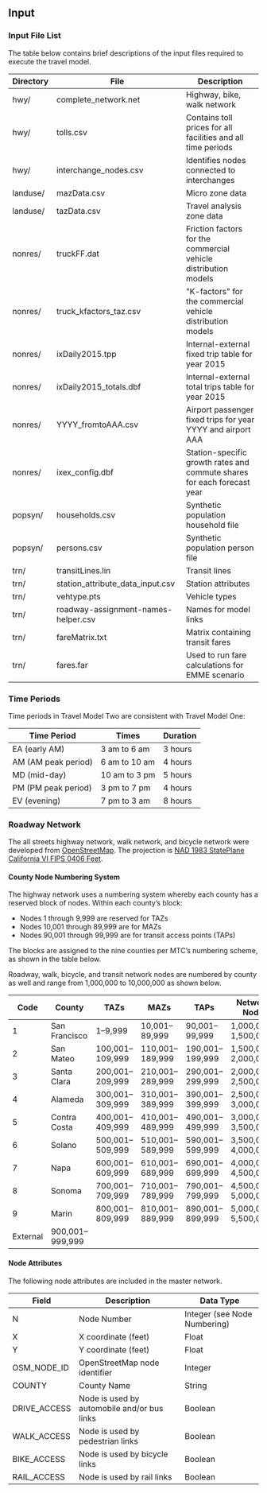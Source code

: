 ## Input

### Input File List

The table below contains brief descriptions of the input files required to execute the travel model.

| Directory | File | Description |
|-----------|------|-------------|
| hwy/ | complete_network.net | Highway, bike, walk network |
| hwy/ | tolls.csv | Contains toll prices for all facilities and all time periods |
| hwy/ | interchange_nodes.csv | Identifies nodes connected to interchanges |
| landuse/ | mazData.csv | Micro zone data |
| landuse/ | tazData.csv | Travel analysis zone data |
| nonres/ | truckFF.dat | Friction factors for the commercial vehicle distribution models |
| nonres/ | truck_kfactors_taz.csv | "K-factors" for the commercial vehicle distribution models |
| nonres/ | ixDaily2015.tpp | Internal-external fixed trip table for year 2015 |
| nonres/ | ixDaily2015_totals.dbf | Internal-external total trips table for year 2015 |
| nonres/ | YYYY_fromtoAAA.csv | Airport passenger fixed trips for year YYYY and airport AAA |
| nonres/ | ixex_config.dbf | Station-specific growth rates and commute shares for each forecast year |
| popsyn/ | households.csv | Synthetic population household file |
| popsyn/ | persons.csv | Synthetic population person file |
| trn/ | transitLines.lin | Transit lines |
| trn/ | station_attribute_data_input.csv | Station attributes |
| trn/ | vehtype.pts | Vehicle types |
| trn/ | roadway-assignment-names-helper.csv | Names for model links |
| trn/ | fareMatrix.txt | Matrix containing transit fares |
| trn/ | fares.far | Used to run fare calculations for EMME scenario |

### Time Periods

Time periods in Travel Model Two are consistent with Travel Model One:

| Time Period | Times | Duration |
|-------------|-------|----------|
| EA (early AM) | 3 am to 6 am | 3 hours |
| AM (AM peak period) | 6 am to 10 am | 4 hours |
| MD (mid-day) | 10 am to 3 pm | 5 hours |
| PM (PM peak period) | 3 pm to 7 pm | 4 hours |
| EV (evening) | 7 pm to 3 am | 8 hours |

### Roadway Network

The all streets highway network, walk network, and bicycle network were developed from [OpenStreetMap](https://www.openstreetmap.org/). The projection is [NAD 1983 StatePlane California VI FIPS 0406 Feet](https://epsg.io/2227).

#### County Node Numbering System

The highway network uses a numbering system whereby each county has a reserved block of nodes. Within each county’s block:

- Nodes 1 through 9,999 are reserved for TAZs
- Nodes 10,001 through 89,999 are for MAZs
- Nodes 90,001 through 99,999 are for transit access points (TAPs)

The blocks are assigned to the nine counties per MTC’s numbering scheme, as shown in the table below.

Roadway, walk, bicycle, and transit network nodes are numbered by county as well and range from 1,000,000 to 10,000,000 as shown below.

| Code | County | TAZs | MAZs | TAPs | Network Node | HOV Lane Node |
|------|--------|------|------|------|--------------|----------------|
| 1 | San Francisco | 1–9,999 | 10,001–89,999 | 90,001–99,999 | 1,000,000–1,500,000 | 5,500,000–6,000,000 |
| 2 | San Mateo | 100,001–109,999 | 110,001–189,999 | 190,001–199,999 | 1,500,000–2,000,000 | 6,000,000–6,500,000 |
| 3 | Santa Clara | 200,001–209,999 | 210,001–289,999 | 290,001–299,999 | 2,000,000–2,500,000 | 6,500,000–7,000,000 |
| 4 | Alameda | 300,001–309,999 | 310,001–389,999 | 390,001–399,999 | 2,500,000–3,000,000 | 7,000,000–7,500,000 |
| 5 | Contra Costa | 400,001–409,999 | 410,001–489,999 | 490,001–499,999 | 3,000,000–3,500,000 | 7,500,000–8,000,000 |
| 6 | Solano | 500,001–509,999 | 510,001–589,999 | 590,001–599,999 | 3,500,000–4,000,000 | 8,000,000–8,500,000 |
| 7 | Napa | 600,001–609,999 | 610,001–689,999 | 690,001–699,999 | 4,000,000–4,500,000 | 8,500,000–9,000,000 |
| 8 | Sonoma | 700,001–709,999 | 710,001–789,999 | 790,001–799,999 | 4,500,000–5,000,000 | 9,000,000–9,500,000 |
| 9 | Marin | 800,001–809,999 | 810,001–889,999 | 890,001–899,999 | 5,000,000–5,500,000 | 9,500,000–10,000,000 |
| External | 900,001–999,999 | | | | | |

#### Node Attributes

The following node attributes are included in the master network.

| Field | Description | Data Type |
|-------|-------------|-----------|
| N | Node Number | Integer (see Node Numbering) |
| X | X coordinate (feet) | Float |
| Y | Y coordinate (feet) | Float |
| OSM_NODE_ID | OpenStreetMap node identifier | Integer |
| COUNTY | County Name | String |
| DRIVE_ACCESS | Node is used by automobile and/or bus links | Boolean |
| WALK_ACCESS | Node is used by pedestrian links | Boolean |
| BIKE_ACCESS | Node is used by bicycle links | Boolean |
| RAIL_ACCESS | Node is used by rail links | Boolean |